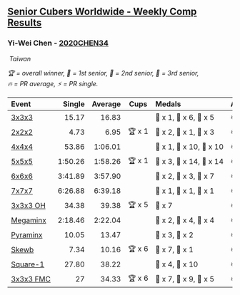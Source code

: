 <style>table {white-space: nowrap;}</style>
<link rel="stylesheet" type="text/css" href="/scw-comp/css/flags.css" />

## [Senior Cubers Worldwide - Weekly Comp Results](/scw-comp/results/)
### Yi-Wei Chen - [2020CHEN34](https://www.worldcubeassociation.org/persons/2020CHEN34)

<i class="flag flag-TW" />&nbsp;Taiwan

<span style="white-space: nowrap;">🏆 = overall winner</span>, <span style="white-space: nowrap;">🥇 = 1st senior</span>, <span style="white-space: nowrap;">🥈 = 2nd senior</span>, <span style="white-space: nowrap;">🥉 = 3rd senior</span>, <span style="white-space: nowrap;">🔥 = PR average</span>, <span style="white-space: nowrap;">⚡ = PR single</span>.

| Event | Single | Average | Cups | Medals | Achievements|
| :-- | --: | --: | :--: | :-- | :-- |
| [3x3x3](333.md) | 15.17 | 16.83 |  | 🥇 x 1, 🥈 x 6, 🥉 x 5 | 🔥 x 8, ⚡ x 3 |
| [2x2x2](222.md) | 4.73 | 6.95 | 🏆 x 1 | 🥇 x 2, 🥈 x 1, 🥉 x 3 | 🔥 x 4, ⚡ x 4 |
| [4x4x4](444.md) | 53.86 | 1:06.01 |  | 🥇 x 1, 🥈 x 10, 🥉 x 10 | 🔥 x 11, ⚡ x 7 |
| [5x5x5](555.md) | 1:50.26 | 1:58.26 | 🏆 x 1 | 🥇 x 3, 🥈 x 14, 🥉 x 14 | 🔥 x 20, ⚡ x 17 |
| [6x6x6](666.md) | 3:41.89 | 3:57.90 |  | 🥇 x 2, 🥈 x 3, 🥉 x 7 | 🔥 x 3, ⚡ x 9 |
| [7x7x7](777.md) | 6:26.88 | 6:39.18 |  | 🥇 x 1, 🥈 x 1, 🥉 x 1 | 🔥 x 1, ⚡ x 3 |
| [3x3x3 OH](333oh.md) | 34.38 | 39.38 | 🏆 x 5 | 🥇 x 7 | 🔥 x 2, ⚡ x 3 |
| [Megaminx](minx.md) | 2:18.46 | 2:22.04 |  | 🥇 x 2, 🥈 x 4, 🥉 x 4 | 🔥 x 3, ⚡ x 8 |
| [Pyraminx](pyram.md) | 10.05 | 13.47 |  | 🥈 x 3, 🥉 x 2 | 🔥 x 3, ⚡ x 4 |
| [Skewb](skewb.md) | 7.34 | 10.16 | 🏆 x 6 | 🥇 x 7, 🥉 x 1 | 🔥 x 4, ⚡ x 4 |
| [Square-1](sq1.md) | 27.80 | 38.22 |  | 🥈 x 4, 🥉 x 10 | 🔥 x 4, ⚡ x 3 |
| [3x3x3 FMC](333fm.md) | 27 | 34.33 | 🏆 x 6 | 🥇 x 7, 🥈 x 9, 🥉 x 5 | 🔥 x 2, ⚡ x 6 |

<!-- Global site tag (gtag.js) - Google Analytics -->
<script async src="https://www.googletagmanager.com/gtag/js?id=UA-86348435-3"></script>
<script>window.dataLayer = window.dataLayer || []; function gtag() {dataLayer.push(arguments);} gtag('js', new Date()); gtag('config', 'UA-86348435-3');</script>
